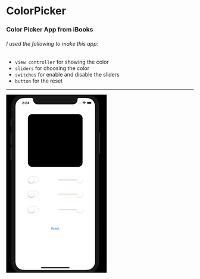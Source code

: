 # ColorPicker

### Color Picker App from iBooks

###### I used the following to make this app:
+ `view controller` for showing the color
+ `sliders` for choosing the color
+ `switches` for enable and disable the sliders
+ `button` for the reset
---
![](ColorPicker.gif)

